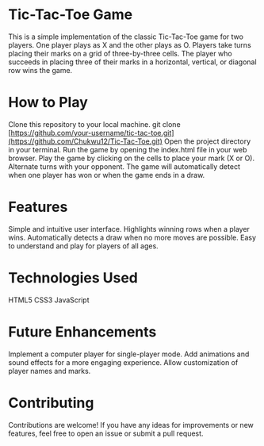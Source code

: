 # Tic-Tac-Toe Game
This is a simple implementation of the classic Tic-Tac-Toe game for two players. One player plays as X and the other plays as O. Players take turns placing their marks on a grid of three-by-three cells. The player who succeeds in placing three of their marks in a horizontal, vertical, or diagonal row wins the game.

# How to Play
Clone this repository to your local machine.
git clone [https://github.com/your-username/tic-tac-toe.git](https://github.com/Chukwu12/Tic-Tac-Toe.git)
Open the project directory in your terminal.
Run the game by opening the index.html file in your web browser.
Play the game by clicking on the cells to place your mark (X or O). Alternate turns with your opponent.
The game will automatically detect when one player has won or when the game ends in a draw.

# Features
Simple and intuitive user interface.
Highlights winning rows when a player wins.
Automatically detects a draw when no more moves are possible.
Easy to understand and play for players of all ages.

# Technologies Used
HTML5
CSS3
JavaScript


# Future Enhancements
Implement a computer player for single-player mode.
Add animations and sound effects for a more engaging experience.
Allow customization of player names and marks.

# Contributing
Contributions are welcome! If you have any ideas for improvements or new features, feel free to open an issue or submit a pull request.
